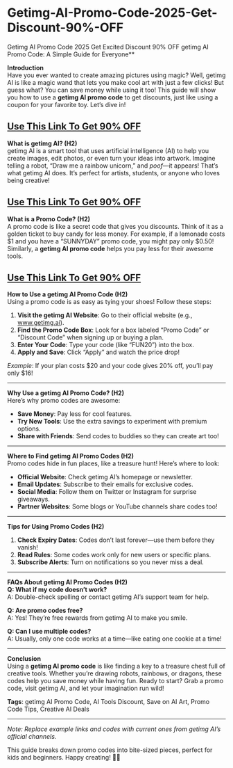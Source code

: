 # Getimg-AI-Promo-Code-2025-Get-Discount-90%-OFF
Getimg AI Promo Code 2025 Get Excited Discount 90% OFF
 getimg AI Promo Code: A Simple Guide for Everyone**  

**Introduction**  
Have you ever wanted to create amazing pictures using magic? Well, getimg AI is like a magic wand that lets you make cool art with just a few clicks! But guess what? You can save money while using it too! This guide will show you how to use a **getimg AI promo code** to get discounts, just like using a coupon for your favorite toy. Let’s dive in!  

## [Use This Link To Get 90% OFF](https://getimg.ai/?via=malik-ikram)

**What is getimg AI? (H2)**  
getimg AI is a smart tool that uses artificial intelligence (AI) to help you create images, edit photos, or even turn your ideas into artwork. Imagine telling a robot, “Draw me a rainbow unicorn,” and *poof*—it appears! That’s what getimg AI does. It’s perfect for artists, students, or anyone who loves being creative!  

## [Use This Link To Get 90% OFF](https://getimg.ai/?via=malik-ikram)

**What is a Promo Code? (H2)**  
A promo code is like a secret code that gives you discounts. Think of it as a golden ticket to buy candy for less money. For example, if a lemonade costs $1 and you have a “SUNNYDAY” promo code, you might pay only $0.50! Similarly, a **getimg AI promo code** helps you pay less for their awesome tools.  

## [Use This Link To Get 90% OFF](https://getimg.ai/?via=malik-ikram)

**How to Use a getimg AI Promo Code (H2)**  
Using a promo code is as easy as tying your shoes! Follow these steps:  

1. **Visit the getimg AI Website**: Go to their official website (e.g., www.getimg.ai).  
2. **Find the Promo Code Box**: Look for a box labeled “Promo Code” or “Discount Code” when signing up or buying a plan.  
3. **Enter Your Code**: Type your code (like “FUN20”) into the box.  
4. **Apply and Save**: Click “Apply” and watch the price drop!  

*Example*: If your plan costs $20 and your code gives 20% off, you’ll pay only $16!  

---

**Why Use a getimg AI Promo Code? (H2)**  
Here’s why promo codes are awesome:  
- **Save Money**: Pay less for cool features.  
- **Try New Tools**: Use the extra savings to experiment with premium options.  
- **Share with Friends**: Send codes to buddies so they can create art too!  

---

**Where to Find getimg AI Promo Codes (H2)**  
Promo codes hide in fun places, like a treasure hunt! Here’s where to look:  
- **Official Website**: Check getimg AI’s homepage or newsletter.  
- **Email Updates**: Subscribe to their emails for exclusive codes.  
- **Social Media**: Follow them on Twitter or Instagram for surprise giveaways.  
- **Partner Websites**: Some blogs or YouTube channels share codes too!  

---

**Tips for Using Promo Codes (H2)**  
1. **Check Expiry Dates**: Codes don’t last forever—use them before they vanish!  
2. **Read Rules**: Some codes work only for new users or specific plans.  
3. **Subscribe Alerts**: Turn on notifications so you never miss a deal.  

---

**FAQs About getimg AI Promo Codes (H2)**  
**Q: What if my code doesn’t work?**  
A: Double-check spelling or contact getimg AI’s support team for help.  

**Q: Are promo codes free?**  
A: Yes! They’re free rewards from getimg AI to make you smile.  

**Q: Can I use multiple codes?**  
A: Usually, only one code works at a time—like eating one cookie at a time!  

---

**Conclusion**  
Using a **getimg AI promo code** is like finding a key to a treasure chest full of creative tools. Whether you’re drawing robots, rainbows, or dragons, these codes help you save money while having fun. Ready to start? Grab a promo code, visit getimg AI, and let your imagination run wild!  

**Tags**: getimg AI Promo Code, AI Tools Discount, Save on AI Art, Promo Code Tips, Creative AI Deals  

---  
*Note: Replace example links and codes with current ones from getimg AI’s official channels.*  

This guide breaks down promo codes into bite-sized pieces, perfect for kids and beginners. Happy creating! 🎨✨
